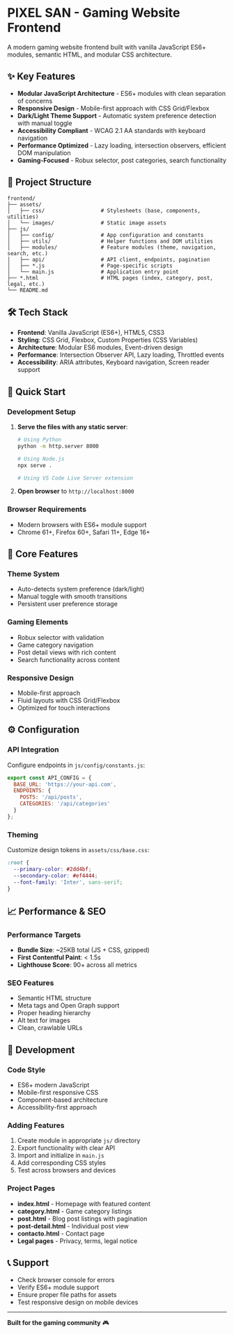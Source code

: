 # PIXEL SAN - Gaming Website Frontend

A modern gaming website frontend built with vanilla JavaScript ES6+ modules, semantic HTML, and modular CSS architecture.

## ✨ Key Features

- **Modular JavaScript Architecture** - ES6+ modules with clean separation of concerns
- **Responsive Design** - Mobile-first approach with CSS Grid/Flexbox
- **Dark/Light Theme Support** - Automatic system preference detection with manual toggle
- **Accessibility Compliant** - WCAG 2.1 AA standards with keyboard navigation
- **Performance Optimized** - Lazy loading, intersection observers, efficient DOM manipulation
- **Gaming-Focused** - Robux selector, post categories, search functionality

## 📁 Project Structure

```
frontend/
├── assets/
│   ├── css/                  # Stylesheets (base, components, utilities)
│   └── images/               # Static image assets
├── js/
│   ├── config/               # App configuration and constants
│   ├── utils/                # Helper functions and DOM utilities
│   ├── modules/              # Feature modules (theme, navigation, search, etc.)
│   ├── api/                  # API client, endpoints, pagination
│   ├── *.js                  # Page-specific scripts
│   └── main.js               # Application entry point
├── *.html                    # HTML pages (index, category, post, legal, etc.)
└── README.md
```

## 🛠️ Tech Stack

- **Frontend**: Vanilla JavaScript (ES6+), HTML5, CSS3
- **Styling**: CSS Grid, Flexbox, Custom Properties (CSS Variables)
- **Architecture**: Modular ES6 modules, Event-driven design
- **Performance**: Intersection Observer API, Lazy loading, Throttled events
- **Accessibility**: ARIA attributes, Keyboard navigation, Screen reader support

## 🚀 Quick Start

### Development Setup
1. **Serve the files with any static server**:
   ```bash
   # Using Python
   python -m http.server 8000
   
   # Using Node.js
   npx serve .
   
   # Using VS Code Live Server extension
   ```

2. **Open browser** to `http://localhost:8000`

### Browser Requirements
- Modern browsers with ES6+ module support
- Chrome 61+, Firefox 60+, Safari 11+, Edge 16+

## 🎨 Core Features

### Theme System
- Auto-detects system preference (dark/light)
- Manual toggle with smooth transitions
- Persistent user preference storage

### Gaming Elements
- Robux selector with validation
- Game category navigation
- Post detail views with rich content
- Search functionality across content

### Responsive Design
- Mobile-first approach
- Fluid layouts with CSS Grid/Flexbox
- Optimized for touch interactions

## ⚙️ Configuration

### API Integration
Configure endpoints in `js/config/constants.js`:
```javascript
export const API_CONFIG = {
  BASE_URL: 'https://your-api.com',
  ENDPOINTS: {
    POSTS: '/api/posts',
    CATEGORIES: '/api/categories'
  }
};
```

### Theming
Customize design tokens in `assets/css/base.css`:
```css
:root {
  --primary-color: #2dd4bf;
  --secondary-color: #ef4444;
  --font-family: 'Inter', sans-serif;
}
```

## 📈 Performance & SEO

### Performance Targets
- **Bundle Size**: ~25KB total (JS + CSS, gzipped)
- **First Contentful Paint**: < 1.5s
- **Lighthouse Score**: 90+ across all metrics

### SEO Features
- Semantic HTML structure
- Meta tags and Open Graph support
- Proper heading hierarchy
- Alt text for images
- Clean, crawlable URLs

## 🤝 Development

### Code Style
- ES6+ modern JavaScript
- Mobile-first responsive CSS
- Component-based architecture
- Accessibility-first approach

### Adding Features
1. Create module in appropriate `js/` directory
2. Export functionality with clear API
3. Import and initialize in `main.js`
4. Add corresponding CSS styles
5. Test across browsers and devices

### Project Pages
- **index.html** - Homepage with featured content
- **category.html** - Game category listings
- **post.html** - Blog post listings with pagination
- **post-detail.html** - Individual post view
- **contacto.html** - Contact page
- **Legal pages** - Privacy, terms, legal notice

## 📞 Support

- Check browser console for errors
- Verify ES6+ module support
- Ensure proper file paths for assets
- Test responsive design on mobile devices

---

**Built for the gaming community** 🎮
